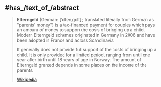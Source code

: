 

## #has_/text_of_/abstract 

> **Elterngeld** (German: [ˈɛltɐnˌɡɛlt] ; translated literally from German as "parents' money") 
> is a tax-financed payment for couples which pays an amount of money 
> to support the costs of bringing up a child. 
> Modern Elterngeld schemes originated in Germany in 2006 
> and have been adopted in France and across Scandinavia.
>
> It generally does not provide full support of the costs of bringing up a child. 
> It is only provided for a limited period, 
> ranging from until one year after birth until 18 years of age in Norway. 
> The amount of Elterngeld granted depends in some places on the income of the parents.
>
> [Wikipedia](https://en.wikipedia.org/wiki/Elterngeld) 




